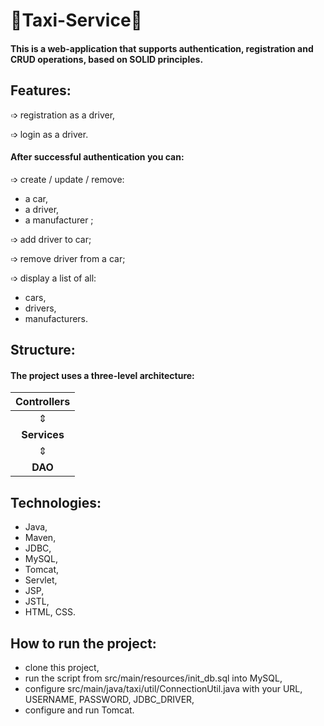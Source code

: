# 🚖Taxi-Service🚖
#### This is a web-application that supports authentication, registration and CRUD operations, based on SOLID principles.
## Features:
➩ registration as a driver,

➩ login as a driver.

#### After successful authentication you can:
➩  create / update / remove:
* a car,
* a driver,
* a manufacturer ;

➩ add driver to car;

➩ remove driver from a car;

➩ display a list of all:
* cars,
* drivers,
* manufacturers.
## Structure:
#### The project uses a three-level architecture:

| **Controllers**  |
|:----------------:|
|        ⇕         |
|   **Services**   |
|        ⇕         |
|     **DAO**      |
## Technologies:
* Java,
* Maven,
* JDBC,
* MySQL,
* Tomcat,
* Servlet,
* JSP,
* JSTL,
* HTML, CSS.
## How to run the project:
* clone this project,
* run the script from src/main/resources/init_db.sql into MySQL,
* configure src/main/java/taxi/util/ConnectionUtil.java with your URL, USERNAME, PASSWORD, JDBC_DRIVER,
* configure and run Tomcat.

